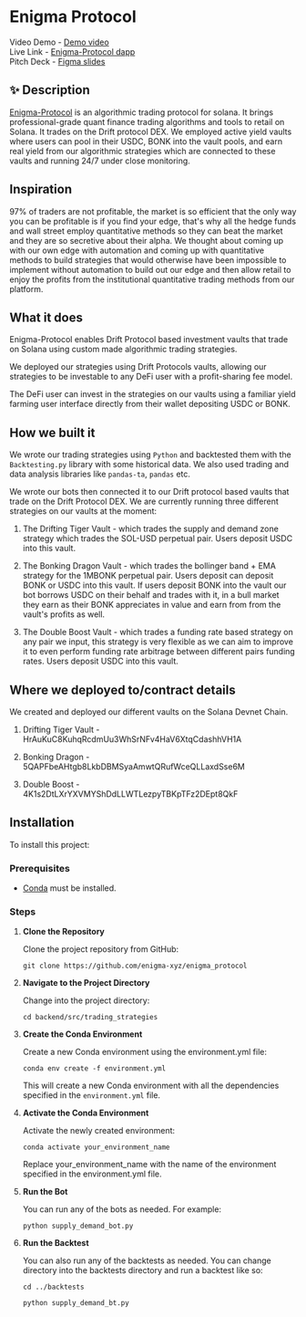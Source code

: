 # Enigma Protocol

Video Demo - [Demo video](https://www.loom.com/share/38af2c5c8a8e46c29e16e316099dcee1) <br />
Live Link - [Enigma-Protocol dapp](https://enigma-protocol.vercel.app/) <br />
Pitch Deck - [Figma slides](https://www.figma.com/proto/diEzJsJcpkEzwZfWfRqULh/Enigma-Protocol?node-id=1-205&t=PWgmft5uE7HVKyqy-1&scaling=contain&content-scaling=fixed&page-id=0%3A1) <br/>

## ✨ Description

[Enigma-Protocol](https://enigma-protocol.vercel.app/) is an algorithmic trading protocol for solana. It brings professional-grade quant finance trading algorithms and tools to retail on Solana. It trades on the Drift protocol DEX. We employed active yield vaults where users can pool in their USDC, BONK into the vault pools, and earn real yield from our algorithmic strategies which are connected to these vaults and running 24/7 under close monitoring.

## Inspiration
97% of traders are not profitable, the market is so efficient that the only way you can be profitable is if you find your edge, that's why all the hedge funds and wall street employ quantitative methods so they can beat the market and they are so secretive about their alpha. We thought about coming up with our own edge with automation and coming up with quantitative methods to build strategies that would otherwise have been impossible to implement without automation to build out our edge and then allow retail to enjoy the profits from the institutional quantitative trading methods from our platform.

## What it does
Enigma-Protocol enables Drift Protocol based investment vaults that trade on Solana using custom made algorithmic trading strategies.

We deployed our strategies using Drift Protocols vaults, allowing our strategies to be investable to any DeFi user with a profit-sharing fee model.

The DeFi user can invest in the strategies on our vaults using a familiar yield farming user interface directly from their wallet depositing USDC or BONK.


## How we built it

We wrote our trading strategies using `Python` and backtested them with the `Backtesting.py` library with some historical data. We also used trading and data analysis libraries like `pandas-ta`, `pandas` etc.

We wrote our bots then connected it to our Drift protocol based vaults that trade on the Drift Protocol DEX. We are currently running three different strategies on our vaults at the moment: 

1. The Drifting Tiger Vault - which trades the supply and demand zone strategy which trades the SOL-USD perpetual pair. Users deposit USDC into this vault.

2. The Bonking Dragon Vault - which trades the bollinger band + EMA strategy for the 1MBONK perpetual pair. Users deposit can deposit BONK or USDC into this vault. If users deposit BONK into the vault our bot borrows USDC on their behalf and trades with it, in a bull market they earn as their BONK appreciates in value and earn from from the vault's profits as well.

3. The Double Boost Vault - which trades a funding rate based strategy on any pair we input, this strategy is very flexible as we can aim to improve it to even perform funding rate arbitrage between different pairs funding rates. Users deposit USDC into this vault.

## Where we deployed to/contract details

We created and deployed our different vaults on the Solana Devnet Chain.

1. Drifting Tiger Vault - HrAuKuC8KuhqRcdmUu3WhSrNFv4HaV6XtqCdashhVH1A

2. Bonking Dragon - 5QAPFbeAHtgb8LkbDBMSyaAmwtQRufWceQLLaxdSse6M

3. Double Boost - 4K1s2DtLXrYXVMYShDdLLWTLezpyTBKpTFz2DEpt8QkF

## Installation

To install this project:

### Prerequisites

- [Conda](https://docs.conda.io/projects/conda/en/latest/user-guide/install/index.html) must be installed.

### Steps

1. **Clone the Repository**

   Clone the project repository from GitHub:

   ```
   git clone https://github.com/enigma-xyz/enigma_protocol
   ```

2. **Navigate to the Project Directory**

    Change into the project directory:

     ```
   cd backend/src/trading_strategies
     ```
3. **Create the Conda Environment**

    Create a new Conda environment using the environment.yml file:
    ``` 
    conda env create -f environment.yml
    ```
    This will create a new Conda environment with all the dependencies specified in the `environment.yml` file.
4. **Activate the Conda Environment**

    Activate the newly created environment:
    ```
    conda activate your_environment_name
    ```
    Replace your_environment_name with the name of the environment specified in the environment.yml file.
5. **Run the Bot**

    You can run any of the bots as needed. For example:
    ```
    python supply_demand_bot.py
    ```
6. **Run the Backtest**

    You can also run any of the backtests as needed. You can change directory into the backtests directory and run a backtest like so:
    ```
    cd ../backtests
     
    python supply_demand_bt.py

    ```
